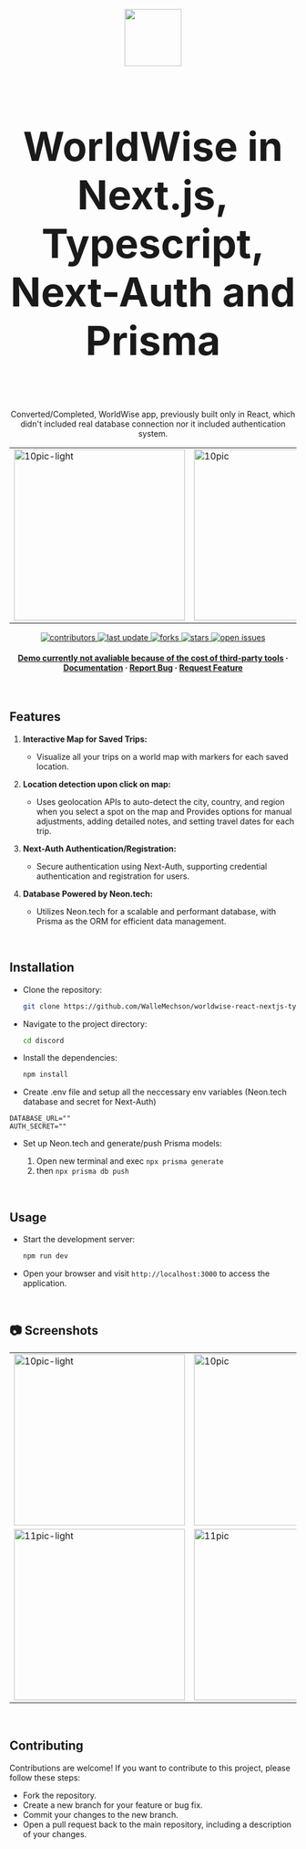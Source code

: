<div align="center">
  <br/>
<div class="display: flex; align-items:center; justify-content:center;">
              <img src="https://github.com/WalleMechson/worldwise-react-nextjs-typescript/blob/main/public/forGithub/logo.png" style="height: 100px; width: 100px;" /> <h1 style="font-size: 70px;"> WorldWise in Next.js, Typescript, Next-Auth and Prisma</h1>
</div>
  <br/>
  <p>
Converted/Completed, WorldWise app, previously built only in React, which didn't included real database connection nor it included authentication system.
  </p>
<table>
      <tr>
            <td><img src="https://github.com/WalleMechson/worldwise-react-nextjs-typescript/blob/main/public/forGithub/1pic-light.PNG" alt="10pic-light" width="300"></td>
            <td><img src="https://github.com/WalleMechson/worldwise-react-nextjs-typescript/blob/main/public/forGithub/1pic.PNG" alt="10pic" width="300"></td>
            <td><img src="https://github.com/WalleMechson/worldwise-react-nextjs-typescript/blob/main/public/forGithub/1mobile.PNG" alt="13mobile" width="100"></td>
        </tr>
</table>
  <p>
    <a href="https://github.com/WalleMechson/worldwise-react-nextjs-typescript/graphs/contributors">
      <img src="https://img.shields.io/github/contributors/WalleMechson/worldwise-react-nextjs-typescript" alt="contributors" />
    </a>
    <a href="">
      <img src="https://img.shields.io/github/last-commit/WalleMechson/worldwise-react-nextjs-typescript" alt="last update" />
    </a>
    <a href="https://github.com/WalleMechson/worldwise-react-nextjs-typescript/network/members">
      <img src="https://img.shields.io/github/forks/WalleMechson/worldwise-react-nextjs-typescript" alt="forks" />
    </a>
    <a href="https://github.com/WalleMechson/worldwise-react-nextjs-typescript/stargazers">
      <img src="https://img.shields.io/github/stars/WalleMechson/worldwise-react-nextjs-typescript" alt="stars" />
    </a>
    <a href="https://github.com/WalleMechson/worldwise-react-nextjs-typescript/issues/">
      <img src="https://img.shields.io/github/issues/WalleMechson/worldwise-react-nextjs-typescript" alt="open issues" />
    </a>
  </p>
   
  <h4>
    <a href="#">Demo currently not avaliable because of the cost of third-party tools</a>
    <span> · </span>
    <a href="https://github.com/WalleMechson/worldwise-react-nextjs-typescript/blob/main/readme.md">Documentation</a>
    <span> · </span>
    <a href="https://github.com/WalleMechson/worldwise-react-nextjs-typescript/issues/">Report Bug</a>
    <span> · </span>
    <a href="https://github.com/WalleMechson/worldwise-react-nextjs-typescript/issues/">Request Feature</a>
  </h4>
</div>

<br/>

## Features

1. **Interactive Map for Saved Trips:**
   - Visualize all your trips on a world map with markers for each saved location.

2. **Location detection upon click on map:**
   - Uses geolocation APIs to auto-detect the city, country, and region when you select a spot on the map and Provides options for manual adjustments, adding detailed notes, and setting travel dates for each trip.

3. **Next-Auth Authentication/Registration:**
   - Secure authentication using Next-Auth, supporting credential authentication and registration for users.

4. **Database Powered by Neon.tech:**
   - Utilizes Neon.tech for a scalable and performant database, with Prisma as the ORM for efficient data management.

<br/>

## Installation

- Clone the repository:

  ```bash
  git clone https://github.com/WalleMechson/worldwise-react-nextjs-typescript
  ```

- Navigate to the project directory:

  ```bash
  cd discord
  ```

- Install the dependencies:

  ```bash
  npm install
  ```

- Create .env file and setup all the neccessary env variables (Neon.tech database and secret for Next-Auth)

```
DATABASE_URL=""
AUTH_SECRET=""
```

- Set up Neon.tech and generate/push Prisma models:

  1. Open new terminal and exec `npx prisma generate`
  2. then `npx prisma db push`

<br/>

## Usage

- Start the development server:

  ```bash
  npm run dev
  ```

- Open your browser and visit `http://localhost:3000` to access the application.

<br/>

## :camera: Screenshots
<table>
      <tr>
            <td><img src="https://github.com/WalleMechson/worldwise-react-nextjs-typescript/blob/main/public/forGithub/1.PNG" alt="10pic-light" width="300"></td>
            <td><img src="https://github.com/WalleMechson/worldwise-react-nextjs-typescript/blob/main/public/forGithub/5.PNG" alt="10pic" width="300"></td>
            <td><img src="https://github.com/WalleMechson/worldwise-react-nextjs-typescript/blob/main/public/forGithub/2.PNG" alt="13mobile" width="300"></td>
        </tr>
        <tr>
            <td><img src="https://github.com/WalleMechson/worldwise-react-nextjs-typescript/blob/main/public/forGithub/6.PNG" alt="11pic-light" width="300"></td>
            <td><img src="https://github.com/WalleMechson/worldwise-react-nextjs-typescript/blob/main/public/forGithub/3.PNG" alt="11pic" width="300"></td>
            <td><img src="https://github.com/WalleMechson/worldwise-react-nextjs-typescript/blob/main/public/forGithub/4.PNG" alt="1mobile" width="300"></td>
        </tr>
</table>

<br/>

## Contributing

Contributions are welcome! If you want to contribute to this project, please follow these steps:

- Fork the repository.
- Create a new branch for your feature or bug fix.
- Commit your changes to the new branch.
- Open a pull request back to the main repository, including a description of your changes.